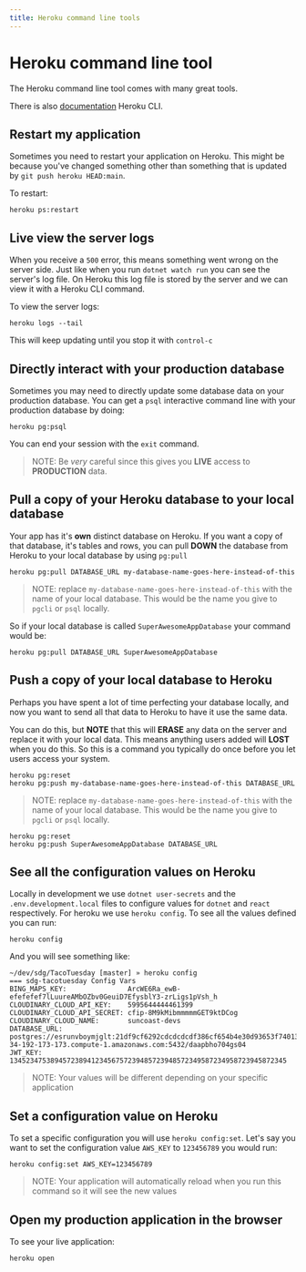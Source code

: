 ```yaml
---
title: Heroku command line tools
---
```


# Heroku command line tool

The Heroku command line tool comes with many great tools.

There is also [documentation](https://devcenter.heroku.com/articles/heroku-cli)
Heroku CLI.

## Restart my application

Sometimes you need to restart your application on Heroku. This might be because
you've changed something other than something that is updated by
`git push heroku HEAD:main`.

To restart:

```shell
heroku ps:restart
```

## Live view the server logs

When you receive a `500` error, this means something went wrong on the server
side. Just like when you run `dotnet watch run` you can see the server's log
file. On Heroku this log file is stored by the server and we can view it with a
Heroku CLI command.

To view the server logs:

```shell
heroku logs --tail
```

This will keep updating until you stop it with `control-c`

## Directly interact with your production database

Sometimes you may need to directly update some database data on your production
database. You can get a `psql` interactive command line with your production
database by doing:

```shell
heroku pg:psql
```

You can end your session with the `exit` command.

> NOTE: Be _very_ careful since this gives you **LIVE** access to **PRODUCTION**
> data.

## Pull a copy of your Heroku database to your local database

Your app has it's **own** distinct database on Heroku. If you want a copy of
that database, it's tables and rows, you can pull **DOWN** the database from
Heroku to your local database by using `pg:pull`

```shell
heroku pg:pull DATABASE_URL my-database-name-goes-here-instead-of-this
```

> NOTE: replace `my-database-name-goes-here-instead-of-this` with the name of
> your local database. This would be the name you give to `pgcli` or `psql`
> locally.

So if your local database is called `SuperAwesomeAppDatabase` your command would
be:

```shell
heroku pg:pull DATABASE_URL SuperAwesomeAppDatabase
```

## Push a copy of your local database to Heroku

Perhaps you have spent a lot of time perfecting your database locally, and now
you want to send all that data to Heroku to have it use the same data.

You can do this, but **NOTE** that this will **ERASE** any data on the server
and replace it with your local data. This means anything users added will
**LOST** when you do this. So this is a command you typically do once before you
let users access your system.

```shell
heroku pg:reset
heroku pg:push my-database-name-goes-here-instead-of-this DATABASE_URL
```

> NOTE: replace `my-database-name-goes-here-instead-of-this` with the name of
> your local database. This would be the name you give to `pgcli` or `psql`
> locally.

```shell
heroku pg:reset
heroku pg:push SuperAwesomeAppDatabase DATABASE_URL
```

## See all the configuration values on Heroku

Locally in development we use `dotnet user-secrets` and the
`.env.development.local` files to configure values for `dotnet` and `react`
respectively. For heroku we use `heroku config`. To see all the values defined
you can run:

```shell
heroku config
```

And you will see something like:

```
~/dev/sdg/TacoTuesday [master] » heroku config
=== sdg-tacotuesday Config Vars
BING_MAPS_KEY:               ArcWE6Ra_ewB-efefefef7lLuureAMbOZbv0GeuiD7EfysblY3-zrLigs1pVsh_h
CLOUDINARY_CLOUD_API_KEY:    5995644444461399
CLOUDINARY_CLOUD_API_SECRET: cfip-8M9kMibmmmmmGET9ktDCog
CLOUDINARY_CLOUD_NAME:       suncoast-devs
DATABASE_URL:                postgres://esrunvboymjglt:21df9cf6292cdcdcdcdf386cf654b4e30d93653f74013aba648fedb8b4c0d9a7@ec2-34-192-173-173.compute-1.amazonaws.com:5432/daapbho704gs04
JWT_KEY:                     13452347538945723894123456757239485723948572349587234958723945872345
```

> NOTE: Your values will be different depending on your specific application

## Set a configuration value on Heroku

To set a specific configuration you will use `heroku config:set`. Let's say you
want to set the configuration value `AWS_KEY` to `123456789` you would run:

```shell
heroku config:set AWS_KEY=123456789
```

> NOTE: Your application will automatically reload when you run this command so
> it will see the new values

## Open my production application in the browser

To see your live application:

```shell
heroku open
```
